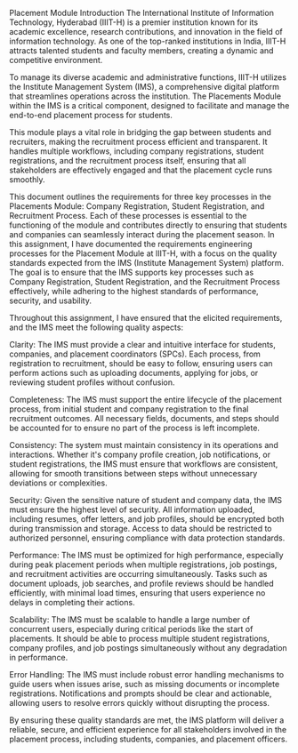 Placement Module Introduction
The International Institute of Information Technology, Hyderabad (IIIT-H) is a premier institution known for its academic excellence, research contributions, and innovation in the field of information technology. As one of the top-ranked institutions in India, IIIT-H attracts talented students and faculty members, creating a dynamic and competitive environment.

To manage its diverse academic and administrative functions, IIIT-H utilizes the Institute Management System (IMS), a comprehensive digital platform that streamlines operations across the institution. The Placements Module within the IMS is a critical component, designed to facilitate and manage the end-to-end placement process for students.

This module plays a vital role in bridging the gap between students and recruiters, making the recruitment process efficient and transparent. It handles multiple workflows, including company registrations, student registrations, and the recruitment process itself, ensuring that all stakeholders are effectively engaged and that the placement cycle runs smoothly.

This document outlines the requirements for three key processes in the Placements Module: Company Registration, Student Registration, and Recruitment Process. Each of these processes is essential to the functioning of the module and contributes directly to ensuring that students and companies can seamlessly interact during the placement season.
In this assignment, I have documented the requirements engineering processes for the Placement Module at IIIT-H, with a focus on the quality standards expected from the IMS (Institute Management System) platform. The goal is to ensure that the IMS supports key processes such as Company Registration, Student Registration, and the Recruitment Process effectively, while adhering to the highest standards of performance, security, and usability.

Throughout this assignment, I have ensured that the elicited requirements, and the IMS meet the following quality aspects:

Clarity:
The IMS must provide a clear and intuitive interface for students, companies, and placement coordinators (SPCs). Each process, from registration to recruitment, should be easy to follow, ensuring users can perform actions such as uploading documents, applying for jobs, or reviewing student profiles without confusion.

Completeness:
The IMS must support the entire lifecycle of the placement process, from initial student and company registration to the final recruitment outcomes. All necessary fields, documents, and steps should be accounted for to ensure no part of the process is left incomplete.

Consistency:
The system must maintain consistency in its operations and interactions. Whether it's company profile creation, job notifications, or student registrations, the IMS must ensure that workflows are consistent, allowing for smooth transitions between steps without unnecessary deviations or complexities.

Security:
Given the sensitive nature of student and company data, the IMS must ensure the highest level of security. All information uploaded, including resumes, offer letters, and job profiles, should be encrypted both during transmission and storage. Access to data should be restricted to authorized personnel, ensuring compliance with data protection standards.

Performance:
The IMS must be optimized for high performance, especially during peak placement periods when multiple registrations, job postings, and recruitment activities are occurring simultaneously. Tasks such as document uploads, job searches, and profile reviews should be handled efficiently, with minimal load times, ensuring that users experience no delays in completing their actions.

Scalability:
The IMS must be scalable to handle a large number of concurrent users, especially during critical periods like the start of placements. It should be able to process multiple student registrations, company profiles, and job postings simultaneously without any degradation in performance.

Error Handling:
The IMS must include robust error handling mechanisms to guide users when issues arise, such as missing documents or incomplete registrations. Notifications and prompts should be clear and actionable, allowing users to resolve errors quickly without disrupting the process.

By ensuring these quality standards are met, the IMS platform will deliver a reliable, secure, and efficient experience for all stakeholders involved in the placement process, including students, companies, and placement officers.